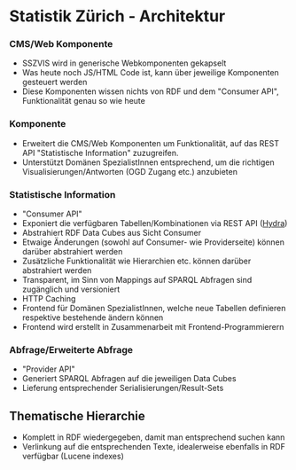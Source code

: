 # Statistik Zürich - Architektur

### CMS/Web Komponente

* SSZVIS wird in generische Webkomponenten gekapselt
* Was heute noch JS/HTML Code ist, kann über jeweilige Komponenten gesteuert werden
* Diese Komponenten wissen nichts von RDF und dem "Consumer API", Funktionalität genau so wie heute

### Komponente

* Erweitert die CMS/Web Komponenten um Funktionalität, auf das REST API "Statistische Information" zuzugreifen.
* Unterstützt Domänen SpezialistInnen entsprechend, um die richtigen Visualisierungen/Antworten (OGD Zugang etc.) anzubieten

### Statistische Information

* "Consumer API"
* Exponiert die verfügbaren Tabellen/Kombinationen via REST API ([Hydra](http://www.hydra-cg.com/))
* Abstrahiert RDF Data Cubes aus Sicht Consumer
* Etwaige Änderungen (sowohl auf Consumer- wie Providerseite) können darüber abstrahiert werden
* Zusätzliche Funktionalität wie Hierarchien etc. können darüber abstrahiert werden
* Transparent, im Sinn von Mappings auf SPARQL Abfragen sind zugänglich und versioniert
* HTTP Caching
* Frontend für Domänen SpezialistInnen, welche neue Tabellen definieren respektive bestehende ändern können
* Frontend wird erstellt in Zusammenarbeit mit Frontend-Programmierern

### Abfrage/Erweiterte Abfrage

* "Provider API"
* Generiert SPARQL Abfragen auf die jeweiligen Data Cubes
* Lieferung entsprechender Serialisierungen/Result-Sets


## Thematische Hierarchie

* Komplett in RDF wiedergegeben, damit man entsprechend suchen kann
* Verlinkung auf die entsprechenden Texte, idealerweise ebenfalls in RDF verfügbar (Lucene indexes)

